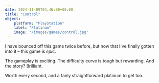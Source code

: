 ```yaml
---
date: 2024-11-09T04:46:00+00:00
title: "Control"
object:
    platform: "PlayStation"
    label: "Platinum"
    image: "/images/games/control.jpg"
---
```


I have bounced off this game twice before, but now that I've finally gotten into it – this game is *epic*.

The gameplay is exciting. The difficulty curve is tough but rewarding. And the story? Brilliant.

Worth every second, and a fairly straightforward platinum to get too. 